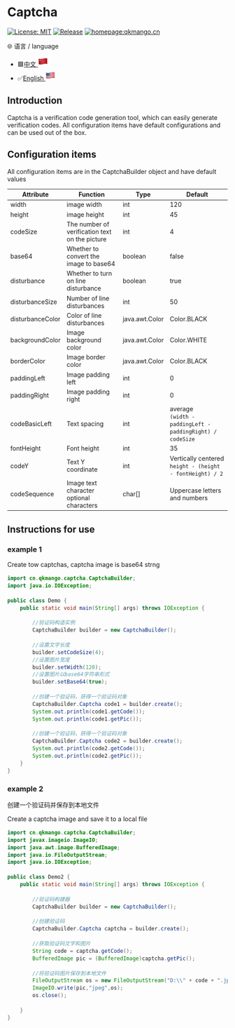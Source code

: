 # Captcha

[![License: MIT](https://img.shields.io/badge/License-MIT-yellow.svg)](https://opensource.org/licenses/MIT) [![Release](https://img.shields.io/github/v/release/qkmango/Captcha?style=flat-square)](https://github.com/qkmango/Captcha) [![homepage:qkmango.cn](https://img.shields.io/badge/homepage-qkmango-default)](https://qkmango.gitee.io/homepage/)

🌐 语言 / language 
- 🟩[中文 ![](README/CN.png)](README.md)
- ✅[English ![](README/EN.png)](README.en.md)


## Introduction

Captcha is a verification code generation tool, which can easily generate verification codes. All configuration items have default configurations and can be used out of the box.

## Configuration items

All configuration items are in the CaptchaBuilder object and have default values

| Attribute        | Function                                       | Type           | Default                                                      |
| ---------------- | ---------------------------------------------- | -------------- | ------------------------------------------------------------ |
| width            | image width                                    | int            | 120                                                          |
| height           | image height                                   | int            | 45                                                           |
| codeSize         | The number of verification text on the picture | int            | 4                                                            |
| base64           | Whether to convert the image to base64         | boolean        | false                                                        |
| disturbance      | Whether to turn on line disturbance            | boolean        | true                                                         |
| disturbanceSize  | Number of line disturbances                    | int            | 50                                                           |
| disturbanceColor | Color of line disturbances                     | java.awt.Color | Color.BLACK                                                  |
| backgroundColor  | Image background color                         | java.awt.Color | Color.WHITE                                                  |
| borderColor      | Image border color                             | java.awt.Color | Color.BLACK                                                  |
| paddingLeft      | Image padding left                             | int            | 0                                                            |
| paddingRight     | Image padding right                            | int            | 0                                                            |
| codeBasicLeft    | Text spacing                                   | int            | average<br>`(width - paddingLeft - paddingRight) / codeSize` |
| fontHeight       | Font height                                    | int            | 35                                                           |
| codeY            | Text Y coordinate                              | int            | Vertically centered<br>`height - (height - fontHeight) / 2`  |
| codeSequence     | Image text character optional characters       | char[]         | Uppercase letters and numbers                                |



## Instructions for use

### example 1

Create tow captchas, captcha image is base64 strng

```java
import cn.qkmango.captcha.CaptchaBuilder;
import java.io.IOException;

public class Demo {
    public static void main(String[] args) throws IOException {

        //验证码构造实例
        CaptchaBuilder builder = new CaptchaBuilder();

        //设置文字长度
        builder.setCodeSize(4);
        //设置图片宽度
        builder.setWidth(120);
        //设置图片以base64字符串形式
        builder.setBase64(true);

        //创建一个验证码，获得一个验证码对象
        CaptchaBuilder.Captcha code1 = builder.create();
        System.out.println(code1.getCode());
        System.out.println(code1.getPic());

        //创建一个验证码，获得一个验证码对象
        CaptchaBuilder.Captcha code2 = builder.create();
        System.out.println(code2.getCode());
        System.out.println(code2.getPic());
    }
}
```



### example 2

创建一个验证码并保存到本地文件

Create a captcha image and save it to a local file

```java
import cn.qkmango.captcha.CaptchaBuilder;
import javax.imageio.ImageIO;
import java.awt.image.BufferedImage;
import java.io.FileOutputStream;
import java.io.IOException;

public class Demo2 {
    public static void main(String[] args) throws IOException {

        //验证码构建器
        CaptchaBuilder builder = new CaptchaBuilder();

        //创建验证码
        CaptchaBuilder.Captcha captcha = builder.create();

        //获取验证码文字和图片
        String code = captcha.getCode();
        BufferedImage pic = (BufferedImage)captcha.getPic();

        //将验证码图片保存到本地文件
        FileOutputStream os = new FileOutputStream("D:\\" + code + ".jpg");
        ImageIO.write(pic,"jpeg",os);
        os.close();

    }
}
```

